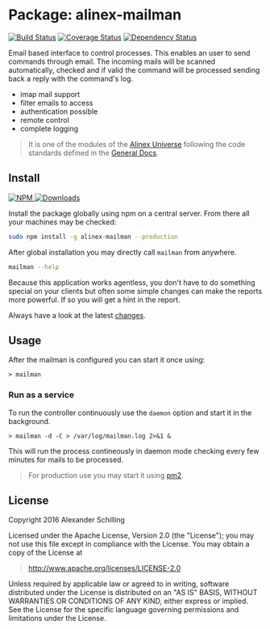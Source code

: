 Package: alinex-mailman
=================================================

[![Build Status](https://travis-ci.org/alinex/node-mailman.svg?branch=master)](https://travis-ci.org/alinex/node-mailman)
[![Coverage Status](https://coveralls.io/repos/alinex/node-mailman/badge.png?branch=master)](https://coveralls.io/r/alinex/node-mailman?branch=master)
[![Dependency Status](https://gemnasium.com/alinex/node-mailman.png)](https://gemnasium.com/alinex/node-mailman)

Email based interface to control processes. This enables an user to send commands
through email. The incoming mails will be scanned automatically, checked and if
valid the command will be processed sending back a reply with the command's log.

- imap mail support
- filter emails to access
- authentication possible
- remote control
- complete logging

> It is one of the modules of the [Alinex Universe](http://alinex.github.io/code.html)
> following the code standards defined in the [General Docs](http://alinex.github.io/node-alinex).


Install
-------------------------------------------------

[![NPM](https://nodei.co/npm/alinex-mailman.png?downloads=true&downloadRank=true&stars=true)
 ![Downloads](https://nodei.co/npm-dl/alinex-mailman.png?months=9&height=3)
](https://www.npmjs.com/package/alinex-mailman)

Install the package globally using npm on a central server. From there all your
machines may be checked:

``` sh
sudo npm install -g alinex-mailman --production
```

After global installation you may directly call `mailman` from anywhere.

``` sh
mailman --help
```

Because this application works agentless, you don't have to do something special
on your clients but often some simple changes can make the reports more powerful.
If so you will get a hint in the report.

Always have a look at the latest [changes](Changelog.md).


Usage
-------------------------------------------------
After the mailman is configured you can start it once using:

    > mailman




### Run as a service

To run the controller continuously use the `daemon` option and start it in the
background.

    > mailman -d -C > /var/log/mailman.log 2>&1 &

This will run the process contineously in daemon mode checking every few minutes
for mails to be processed.

> For production use you may start it using [pm2](http://pm2.keymetrics.io/).



License
-------------------------------------------------

Copyright 2016 Alexander Schilling

Licensed under the Apache License, Version 2.0 (the "License");
you may not use this file except in compliance with the License.
You may obtain a copy of the License at

>  <http://www.apache.org/licenses/LICENSE-2.0>

Unless required by applicable law or agreed to in writing, software
distributed under the License is distributed on an "AS IS" BASIS,
WITHOUT WARRANTIES OR CONDITIONS OF ANY KIND, either express or implied.
See the License for the specific language governing permissions and
limitations under the License.

